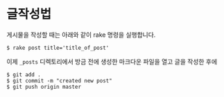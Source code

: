 글작성법
====


게시물을 작성할 때는 아래와 같이 rake 명령을 실행합니다.

```
$ rake post title='title_of_post'
```

이제 `_posts` 디렉토리에서 방금 전에 생성한 마크다운 파일을 열고 글을 작성한 후에

```
$ git add .
$ git commit -m "created new post"
$ git push origin master
```

